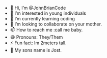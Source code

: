 - 👋 Hi, I’m @JohnBrianCode
- 👀 I’m interested in young individuals
- 🌱 I’m currently learning coding
- 💞️ I’m looking to collaborate on your mother.
- 📫 How to reach me :call me baby.
- 😄 Pronouns: They/Them
- ⚡ Fun fact: Im 2meters tall.
- 👶 My sons name is Jost.

<!---
JohnBrianCode/JohnBrianCode is a ✨ special ✨ repository because its `README.md` (this file) appears on your GitHub profile.
You can click the Preview link to take a look at your changes.
--->
